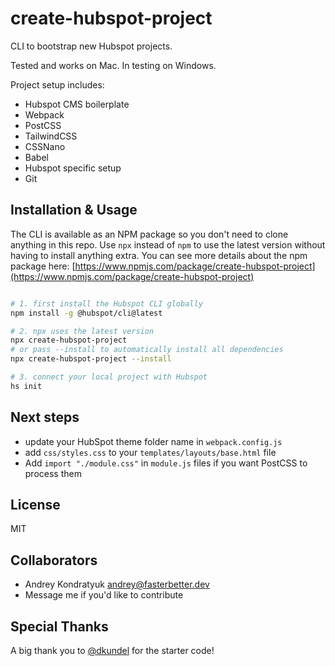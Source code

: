 # create-hubspot-project

CLI to bootstrap new Hubspot projects.

Tested and works on Mac. In testing on Windows.

Project setup includes:

- Hubspot CMS boilerplate
- Webpack
- PostCSS
- TailwindCSS
- CSSNano
- Babel
- Hubspot specific setup
- Git

## Installation & Usage

The CLI is available as an NPM package so you don't need to clone anything in this repo. Use `npx` instead of `npm` to use the latest version without having to install anything extra. You can see more details about the npm package here: [https://www.npmjs.com/package/create-hubspot-project](https://www.npmjs.com/package/create-hubspot-project)

```bash

# 1. first install the Hubspot CLI globally
npm install -g @hubspot/cli@latest

# 2. npx uses the latest version
npx create-hubspot-project
# or pass --install to automatically install all dependencies
npx create-hubspot-project --install

# 3. connect your local project with Hubspot
hs init

```

## Next steps

- update your HubSpot theme folder name in `webpack.config.js`
- add `css/styles.css` to your `templates/layouts/base.html` file
- Add `import "./module.css"` in `module.js` files if you want PostCSS to process them

## License

MIT

## Collaborators

- Andrey Kondratyuk <andrey@fasterbetter.dev>
- Message me if you'd like to contribute

## Special Thanks

A big thank you to [@dkundel](https://github.com/dkundel) for the starter code!
